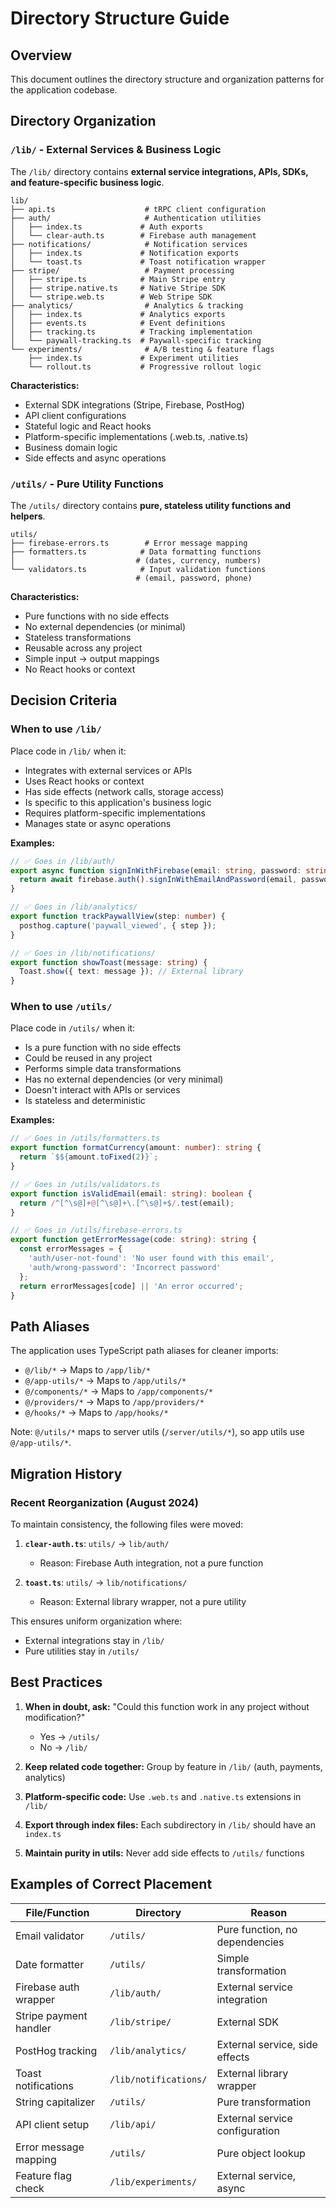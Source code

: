 # Directory Structure Guide

## Overview

This document outlines the directory structure and organization patterns for the application codebase.

## Directory Organization

### `/lib/` - External Services & Business Logic

The `/lib/` directory contains **external service integrations, APIs, SDKs, and feature-specific business logic**.

```
lib/
├── api.ts                    # tRPC client configuration
├── auth/                     # Authentication utilities
│   ├── index.ts             # Auth exports
│   └── clear-auth.ts        # Firebase auth management
├── notifications/            # Notification services
│   ├── index.ts             # Notification exports
│   └── toast.ts             # Toast notification wrapper
├── stripe/                   # Payment processing
│   ├── stripe.ts            # Main Stripe entry
│   ├── stripe.native.ts     # Native Stripe SDK
│   └── stripe.web.ts        # Web Stripe SDK
├── analytics/                # Analytics & tracking
│   ├── index.ts             # Analytics exports
│   ├── events.ts            # Event definitions
│   ├── tracking.ts          # Tracking implementation
│   └── paywall-tracking.ts  # Paywall-specific tracking
└── experiments/              # A/B testing & feature flags
    ├── index.ts             # Experiment utilities
    └── rollout.ts           # Progressive rollout logic
```

**Characteristics:**
- External SDK integrations (Stripe, Firebase, PostHog)
- API client configurations
- Stateful logic and React hooks
- Platform-specific implementations (.web.ts, .native.ts)
- Business domain logic
- Side effects and async operations

### `/utils/` - Pure Utility Functions

The `/utils/` directory contains **pure, stateless utility functions and helpers**.

```
utils/
├── firebase-errors.ts        # Error message mapping
├── formatters.ts            # Data formatting functions
│                           # (dates, currency, numbers)
└── validators.ts            # Input validation functions
                            # (email, password, phone)
```

**Characteristics:**
- Pure functions with no side effects
- No external dependencies (or minimal)
- Stateless transformations
- Reusable across any project
- Simple input → output mappings
- No React hooks or context

## Decision Criteria

### When to use `/lib/`

Place code in `/lib/` when it:
- Integrates with external services or APIs
- Uses React hooks or context
- Has side effects (network calls, storage access)
- Is specific to this application's business logic
- Requires platform-specific implementations
- Manages state or async operations

**Examples:**
```typescript
// ✅ Goes in /lib/auth/
export async function signInWithFirebase(email: string, password: string) {
  return await firebase.auth().signInWithEmailAndPassword(email, password);
}

// ✅ Goes in /lib/analytics/
export function trackPaywallView(step: number) {
  posthog.capture('paywall_viewed', { step });
}

// ✅ Goes in /lib/notifications/
export function showToast(message: string) {
  Toast.show({ text: message }); // External library
}
```

### When to use `/utils/`

Place code in `/utils/` when it:
- Is a pure function with no side effects
- Could be reused in any project
- Performs simple data transformations
- Has no external dependencies (or very minimal)
- Doesn't interact with APIs or services
- Is stateless and deterministic

**Examples:**
```typescript
// ✅ Goes in /utils/formatters.ts
export function formatCurrency(amount: number): string {
  return `$${amount.toFixed(2)}`;
}

// ✅ Goes in /utils/validators.ts
export function isValidEmail(email: string): boolean {
  return /^[^\s@]+@[^\s@]+\.[^\s@]+$/.test(email);
}

// ✅ Goes in /utils/firebase-errors.ts
export function getErrorMessage(code: string): string {
  const errorMessages = {
    'auth/user-not-found': 'No user found with this email',
    'auth/wrong-password': 'Incorrect password'
  };
  return errorMessages[code] || 'An error occurred';
}
```

## Path Aliases

The application uses TypeScript path aliases for cleaner imports:

- `@/lib/*` → Maps to `/app/lib/*`
- `@/app-utils/*` → Maps to `/app/utils/*`
- `@/components/*` → Maps to `/app/components/*`
- `@/providers/*` → Maps to `/app/providers/*`
- `@/hooks/*` → Maps to `/app/hooks/*`

Note: `@/utils/*` maps to server utils (`/server/utils/*`), so app utils use `@/app-utils/*`.

## Migration History

### Recent Reorganization (August 2024)

To maintain consistency, the following files were moved:

1. **`clear-auth.ts`**: `utils/` → `lib/auth/`
   - Reason: Firebase Auth integration, not a pure function

2. **`toast.ts`**: `utils/` → `lib/notifications/`
   - Reason: External library wrapper, not a pure utility

This ensures uniform organization where:
- External integrations stay in `/lib/`
- Pure utilities stay in `/utils/`

## Best Practices

1. **When in doubt, ask:** "Could this function work in any project without modification?"
   - Yes → `/utils/`
   - No → `/lib/`

2. **Keep related code together:** Group by feature in `/lib/` (auth, payments, analytics)

3. **Platform-specific code:** Use `.web.ts` and `.native.ts` extensions in `/lib/`

4. **Export through index files:** Each subdirectory in `/lib/` should have an `index.ts`

5. **Maintain purity in utils:** Never add side effects to `/utils/` functions

## Examples of Correct Placement

| File/Function | Directory | Reason |
|--------------|-----------|---------|
| Email validator | `/utils/` | Pure function, no dependencies |
| Date formatter | `/utils/` | Simple transformation |
| Firebase auth wrapper | `/lib/auth/` | External service integration |
| Stripe payment handler | `/lib/stripe/` | External SDK |
| PostHog tracking | `/lib/analytics/` | External service, side effects |
| Toast notifications | `/lib/notifications/` | External library wrapper |
| String capitalizer | `/utils/` | Pure transformation |
| API client setup | `/lib/api/` | External service configuration |
| Error message mapping | `/utils/` | Pure object lookup |
| Feature flag check | `/lib/experiments/` | External service, async |